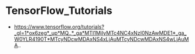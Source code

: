 # TensorFlow_Tutorials

- https://www.tensorflow.org/tutorials?_gl=1*ox6zeg*_up*MQ..*_ga*MTI1MjIyMTc4NC4xNzI0NzAwMDE1*_ga_W0YLR4190T*MTcyNDcwMDAxNS4xLjAuMTcyNDcwMDAxNS4wLjAuMA..
